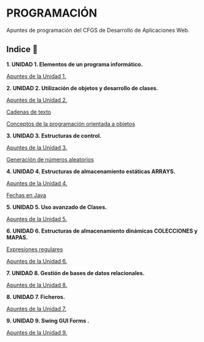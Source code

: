 # PROGRAMACIÓN

Apuntes de programación del CFGS de Desarrollo de Aplicaciones Web.

## Indice 🚀

**1. UNIDAD 1. Elementos de un programa informático.**

  [Apuntes de la Unidad 1.](Tema1/Apuntes.md)

**2. UNIDAD 2. Utilización de objetos y desarrollo de clases.**

[Apuntes de la Unidad 2.](Tema2/Apuntes.md)

[Cadenas de texto](Tema2/Strings.md)

[Conceptos de la programación orientada a objetos](Tema2/conceptosPOO.md)

**3. UNIDAD 3. Estructuras de control.**

[Apuntes de la Unidad 3.](Tema3/Apuntes.md)

[Generación de números aleatorios](Tema3/Aleatorios.md)

**4. UNIDAD 4. Estructuras de almacenamiento estáticas ARRAYS.**

[Apuntes de la Unidad 4.](Tema4/Apuntes.md)

[Fechas en Java](Tema4/FechasJava.md)

**5. UNIDAD 5. Uso avanzado de Clases.**

[Apuntes de la Unidad 5.](Tema5/Apuntes.md)

**6. UNIDAD 6. Estructuras de almacenamiento dinámicas COLECCIONES y MAPAS.**

[Expresiones regulares ](Tema6/ExpresionesRegulares.md)

[Apuntes de la Unidad 6.](Tema6/Apuntes.md)

**7. UNIDAD 8. Gestión de bases de datos relacionales.**

[Apuntes de la Unidad 8.](Tema8/Apuntes.md)

**8. UNIDAD 7. Ficheros.**

[Apuntes de la Unidad 7.](Tema7/Apuntes.md)

**9. UNIDAD 9. Swing GUI Forms .**

[Apuntes de la Unidad 9.](TemaSwing/Swing.md)

